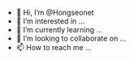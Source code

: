 - 👋 Hi, I’m @Hongseonet
- 👀 I’m interested in ...
- 🌱 I’m currently learning ...
- 💞️ I’m looking to collaborate on ...
- 📫 How to reach me ...

<!---
Hongseonet/Hongseonet is a ✨ special ✨ repository because its `README.md` (this file) appears on your GitHub profile.
You can click the Preview link to take a look at your changes.
--->
